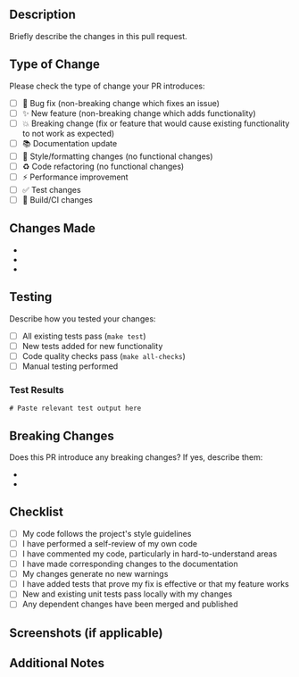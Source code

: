 ## Description

Briefly describe the changes in this pull request.

## Type of Change

Please check the type of change your PR introduces:

- [ ] 🐛 Bug fix (non-breaking change which fixes an issue)
- [ ] ✨ New feature (non-breaking change which adds functionality)
- [ ] 💥 Breaking change (fix or feature that would cause existing functionality to not work as expected)
- [ ] 📚 Documentation update
- [ ] 🎨 Style/formatting changes (no functional changes)
- [ ] ♻️ Code refactoring (no functional changes)
- [ ] ⚡ Performance improvement
- [ ] ✅ Test changes
- [ ] 🔧 Build/CI changes

## Changes Made

- 
- 
- 

## Testing

Describe how you tested your changes:

- [ ] All existing tests pass (`make test`)
- [ ] New tests added for new functionality
- [ ] Code quality checks pass (`make all-checks`)
- [ ] Manual testing performed

### Test Results
```
# Paste relevant test output here
```

## Breaking Changes

Does this PR introduce any breaking changes? If yes, describe them:

- 
- 

## Checklist

- [ ] My code follows the project's style guidelines
- [ ] I have performed a self-review of my own code
- [ ] I have commented my code, particularly in hard-to-understand areas
- [ ] I have made corresponding changes to the documentation
- [ ] My changes generate no new warnings
- [ ] I have added tests that prove my fix is effective or that my feature works
- [ ] New and existing unit tests pass locally with my changes
- [ ] Any dependent changes have been merged and published

## Screenshots (if applicable)

<!-- Add screenshots here if they help explain your changes -->

## Additional Notes

<!-- Any additional information, considerations, or context for reviewers -->
